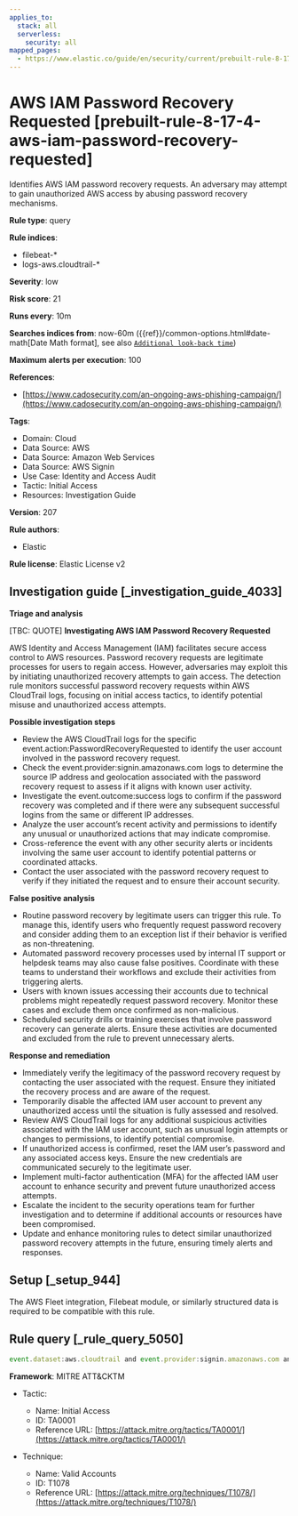 ```yaml
---
applies_to:
  stack: all
  serverless:
    security: all
mapped_pages:
  - https://www.elastic.co/guide/en/security/current/prebuilt-rule-8-17-4-aws-iam-password-recovery-requested.html
---
```


# AWS IAM Password Recovery Requested [prebuilt-rule-8-17-4-aws-iam-password-recovery-requested]

Identifies AWS IAM password recovery requests. An adversary may attempt to gain unauthorized AWS access by abusing password recovery mechanisms.

**Rule type**: query

**Rule indices**:

* filebeat-*
* logs-aws.cloudtrail-*

**Severity**: low

**Risk score**: 21

**Runs every**: 10m

**Searches indices from**: now-60m ({{ref}}/common-options.html#date-math[Date Math format], see also [`Additional look-back time`](docs-content://solutions/security/detect-and-alert/create-detection-rule.md#rule-schedule))

**Maximum alerts per execution**: 100

**References**:

* [https://www.cadosecurity.com/an-ongoing-aws-phishing-campaign/](https://www.cadosecurity.com/an-ongoing-aws-phishing-campaign/)

**Tags**:

* Domain: Cloud
* Data Source: AWS
* Data Source: Amazon Web Services
* Data Source: AWS Signin
* Use Case: Identity and Access Audit
* Tactic: Initial Access
* Resources: Investigation Guide

**Version**: 207

**Rule authors**:

* Elastic

**Rule license**: Elastic License v2

## Investigation guide [_investigation_guide_4033]

**Triage and analysis**

[TBC: QUOTE]
**Investigating AWS IAM Password Recovery Requested**

AWS Identity and Access Management (IAM) facilitates secure access control to AWS resources. Password recovery requests are legitimate processes for users to regain access. However, adversaries may exploit this by initiating unauthorized recovery attempts to gain access. The detection rule monitors successful password recovery requests within AWS CloudTrail logs, focusing on initial access tactics, to identify potential misuse and unauthorized access attempts.

**Possible investigation steps**

* Review the AWS CloudTrail logs for the specific event.action:PasswordRecoveryRequested to identify the user account involved in the password recovery request.
* Check the event.provider:signin.amazonaws.com logs to determine the source IP address and geolocation associated with the password recovery request to assess if it aligns with known user activity.
* Investigate the event.outcome:success logs to confirm if the password recovery was completed and if there were any subsequent successful logins from the same or different IP addresses.
* Analyze the user account’s recent activity and permissions to identify any unusual or unauthorized actions that may indicate compromise.
* Cross-reference the event with any other security alerts or incidents involving the same user account to identify potential patterns or coordinated attacks.
* Contact the user associated with the password recovery request to verify if they initiated the request and to ensure their account security.

**False positive analysis**

* Routine password recovery by legitimate users can trigger this rule. To manage this, identify users who frequently request password recovery and consider adding them to an exception list if their behavior is verified as non-threatening.
* Automated password recovery processes used by internal IT support or helpdesk teams may also cause false positives. Coordinate with these teams to understand their workflows and exclude their activities from triggering alerts.
* Users with known issues accessing their accounts due to technical problems might repeatedly request password recovery. Monitor these cases and exclude them once confirmed as non-malicious.
* Scheduled security drills or training exercises that involve password recovery can generate alerts. Ensure these activities are documented and excluded from the rule to prevent unnecessary alerts.

**Response and remediation**

* Immediately verify the legitimacy of the password recovery request by contacting the user associated with the request. Ensure they initiated the recovery process and are aware of the request.
* Temporarily disable the affected IAM user account to prevent any unauthorized access until the situation is fully assessed and resolved.
* Review AWS CloudTrail logs for any additional suspicious activities associated with the IAM user account, such as unusual login attempts or changes to permissions, to identify potential compromise.
* If unauthorized access is confirmed, reset the IAM user’s password and any associated access keys. Ensure the new credentials are communicated securely to the legitimate user.
* Implement multi-factor authentication (MFA) for the affected IAM user account to enhance security and prevent future unauthorized access attempts.
* Escalate the incident to the security operations team for further investigation and to determine if additional accounts or resources have been compromised.
* Update and enhance monitoring rules to detect similar unauthorized password recovery attempts in the future, ensuring timely alerts and responses.


## Setup [_setup_944]

The AWS Fleet integration, Filebeat module, or similarly structured data is required to be compatible with this rule.


## Rule query [_rule_query_5050]

```js
event.dataset:aws.cloudtrail and event.provider:signin.amazonaws.com and event.action:PasswordRecoveryRequested and event.outcome:success
```

**Framework**: MITRE ATT&CKTM

* Tactic:

    * Name: Initial Access
    * ID: TA0001
    * Reference URL: [https://attack.mitre.org/tactics/TA0001/](https://attack.mitre.org/tactics/TA0001/)

* Technique:

    * Name: Valid Accounts
    * ID: T1078
    * Reference URL: [https://attack.mitre.org/techniques/T1078/](https://attack.mitre.org/techniques/T1078/)



